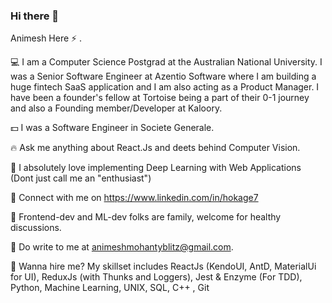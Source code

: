 ### Hi there 👋

Animesh Here :zap: .

:computer: I am a Computer Science Postgrad at the Australian National University. I was a Senior Software Engineer at Azentio Software where I am building a huge fintech SaaS application and I am also acting as a Product Manager. I have been a founder's fellow at Tortoise being a part of their 0-1 journey and also a Founding member/Developer at Kaloory.

:dollar: I was a Software Engineer in Societe Generale.

:fire: Ask me anything about React.Js and deets behind Computer Vision.

:apple: I absolutely love implementing Deep Learning with Web Applications (Dont just call me an "enthusiast")

:metal: Connect with me on https://www.linkedin.com/in/hokage7

:muscle: Frontend-dev and ML-dev folks are family, welcome for healthy discussions.

:email: Do write to me at animeshmohantyblitz@gmail.com.

:office: Wanna hire me? My skillset includes ReactJs (KendoUI, AntD, MaterialUi for UI), ReduxJs (with Thunks and Loggers), Jest & Enzyme (For TDD), Python, Machine Learning,            UNIX, SQL, C++ , Git 





<!--
**animeshmohanty/animeshmohanty** is a ✨ _special_ ✨ repository because its `README.md` (this file) appears on your GitHub profile.

Here are some ideas to get you started:

- 🔭 I’m currently working on ...
- 🌱 I’m currently learning ...
- 👯 I’m looking to collaborate on ...
- 🤔 I’m looking for help with ...
- 💬 Ask me about ...
- 📫 How to reach me: ...
- 😄 Pronouns: ...
- ⚡ Fun fact: ...
-->
